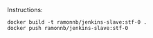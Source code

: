 Instructions:

	docker build -t ramonnb/jenkins-slave:stf-0 .
	docker push ramonnb/jenkins-slave:stf-0